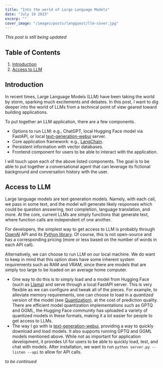 ```yaml
---
title: "Into the world of Large Language Models"
date: "July 19 2023"
excerp: ""
cover_image: "/images/posts/langquest/llm-cover.jpg"
---
```


_*This post is still being updated*_

## Table of Contents
1. [Introduction](#introduction)
2. [Access to LLM](#llm)

## Introduction <a name="introduction"></a>
In recent times, Large Language Models (LLM) have been taking the world by storm, sparking much excitements and debates. In this post, I want to dig deeper into the world of LLMs from a technical point of view geared toward building applications.

To put together an LLM application, there are a few components.
- Options to run LLM: e.g., ChatGPT, local Hugging Face model via FastAPI, or local [text-generation-webui](https://github.com/oobabooga/text-generation-webui) server.
- Core application framework: e.g., [LangChain](https://github.com/hwchase17/langchain).
- Persistent information with vector databases.
- Frontend component for users to be able to interact with the application.

I will touch upon each of the above listed components. The goal is to be able to put together a conversational agent that can leverage its fictional background and conversation history with the user.

## Access to LLM <a name="llm"></a>
Large language models are text generation models. Namely, with each call, we pass in some text, and the model will generate likely responses which could be question answering, text completion, language translation, and more. At the core, current LLMs are simply functions that generate text, where function calls are independent of one another. 

For developers, the simplest way to get access to LLM is probably through [OpenAI](https://platform.openai.com/) API and its [Python library](https://github.com/openai/openai-python). Of course, this is not open-source and has a corresponding pricing (more or less based on the number of words in each API call).

Alternatively, we can choose to run LLM on our local machine. We do want to keep in mind that this option does have some inherent system requirements such as RAM and VRAM, since there are models that are simply too large to be loaded on an average home computer.
- One way to do this is to simply load and a model from Hugging Face (such as [Llama](https://huggingface.co/docs/transformers/main/en/model_doc/llama)) and serve through a local FastAPI server. This is very flexible as we can configure and tweak all of the pieces. For example, to alleviate memory requirements, one can choose to load in a *quantized* version of the model (see [Quantization](https://huggingface.co/docs/transformers/main/main_classes/quantization)), at the cost of prediction quality. There are efficient model quantization implementations such as GPTQ and GGML, the Hugging Face community has uploaded a variety of quantized models in these formats, making it a lot easier for people to get access to LLMs.
- The way I go with is [text-generation-webui](https://github.com/oobabooga/text-generation-webui), providing a way to quickly download and load models. It also supports running GPTQ and GGML models mentioned above. While not as important for application development, it provides UI for users to be able to quickly load, test, and chat with models. After installation, we want to run `python server.py --listen --api` to allow for API calls.

*to be continued*